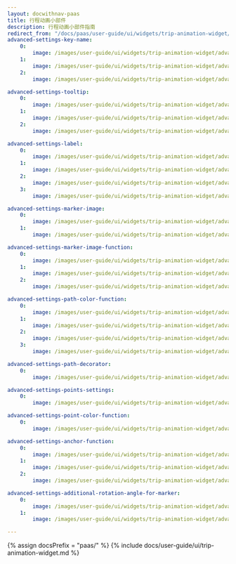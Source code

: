 ```yaml
---
layout: docwithnav-paas
title: 行程动画小部件
description: 行程动画小部件指南
redirect_from: "/docs/paas/user-guide/ui/widgets/trip-animation-widget/"
advanced-settings-key-name:
    0:
        image: /images/user-guide/ui/widgets/trip-animation-widget/advanced-settings-key-name-1-zh.png
    1:
        image: /images/user-guide/ui/widgets/trip-animation-widget/advanced-settings-key-name-2-zh.png
    2:
        image: /images/user-guide/ui/widgets/trip-animation-widget/advanced-settings-key-name-3-zh.png

advanced-settings-tooltip:
    0:
        image: /images/user-guide/ui/widgets/trip-animation-widget/advanced-settings-tooltip-1-zh.png
    1:
        image: /images/user-guide/ui/widgets/trip-animation-widget/advanced-settings-tooltip-2-zh.png
    2:
        image: /images/user-guide/ui/widgets/trip-animation-widget/advanced-settings-tooltip-3-zh.png

advanced-settings-label:
    0:
        image: /images/user-guide/ui/widgets/trip-animation-widget/advanced-settings-label-1-zh.png
    1:
        image: /images/user-guide/ui/widgets/trip-animation-widget/advanced-settings-label-2-zh.png
    2:
        image: /images/user-guide/ui/widgets/trip-animation-widget/advanced-settings-label-3-zh.png
    3:
        image: /images/user-guide/ui/widgets/trip-animation-widget/advanced-settings-label-4-zh.png

advanced-settings-marker-image:
    0:
        image: /images/user-guide/ui/widgets/trip-animation-widget/advanced-settings-marker-image-1-zh.png
    1:
        image: /images/user-guide/ui/widgets/trip-animation-widget/advanced-settings-marker-image-2-zh.png

advanced-settings-marker-image-function:
    0:
        image: /images/user-guide/ui/widgets/trip-animation-widget/advanced-settings-marker-image-3-zh.png
    1:
        image: /images/user-guide/ui/widgets/trip-animation-widget/advanced-settings-marker-image-4-zh.png
    2:
        image: /images/user-guide/ui/widgets/trip-animation-widget/advanced-settings-marker-image-5-zh.png

advanced-settings-path-color-function:
    0:
        image: /images/user-guide/ui/widgets/trip-animation-widget/advanced-settings-path-color-function-1-zh.png
    1:
        image: /images/user-guide/ui/widgets/trip-animation-widget/advanced-settings-path-color-function-2-zh.png
    2:
        image: /images/user-guide/ui/widgets/trip-animation-widget/advanced-settings-path-color-function-3-zh.png
    3:
        image: /images/user-guide/ui/widgets/trip-animation-widget/advanced-settings-path-color-function-4-zh.png

advanced-settings-path-decorator:
    0:
        image: /images/user-guide/ui/widgets/trip-animation-widget/advanced-settings-path-decorator-1-zh.png

advanced-settings-points-settings:
    0:
        image: /images/user-guide/ui/widgets/trip-animation-widget/advanced-settings-points-settings-1-zh.png

advanced-settings-point-color-function:
    0:
        image: /images/user-guide/ui/widgets/trip-animation-widget/advanced-settings-point-color-function-1-zh.png

advanced-settings-anchor-function:
    0:
        image: /images/user-guide/ui/widgets/trip-animation-widget/advanced-settings-anchor-function-1-zh.png
    1:
        image: /images/user-guide/ui/widgets/trip-animation-widget/advanced-settings-anchor-function-2-zh.png
    2:
        image: /images/user-guide/ui/widgets/trip-animation-widget/advanced-settings-anchor-function-3-zh.png

advanced-settings-additional-rotation-angle-for-marker:
    0:
        image: /images/user-guide/ui/widgets/trip-animation-widget/advanced-settings-additional-rotation-angle-for-marker-1-zh.png
    1:
        image: /images/user-guide/ui/widgets/trip-animation-widget/advanced-settings-additional-rotation-angle-for-marker-2-zh.png

---
```


{% assign docsPrefix = "paas/" %}
{% include docs/user-guide/ui/trip-animation-widget.md %}